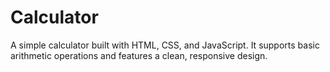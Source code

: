 # Calculator
A simple calculator built with HTML, CSS, and JavaScript. It supports basic arithmetic operations and features a clean, responsive design.
